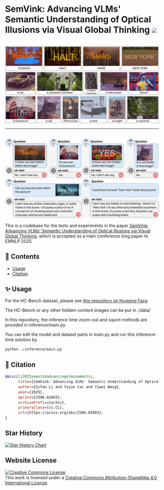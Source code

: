 # SemVink: Advancing VLMs' Semantic Understanding of Optical Illusions via Visual Global Thinking  <img src="asset/zoomout.ico" width="36"/>

<p align="center">
    <br>
    <img src="asset/cases.png"/>
    <br>
<p>

---

<p align="center">
    <br>
    <img src="asset/problem.png"/>
    <br>
<p>

This is a codebase for the tests and experiments in the paper <a href="https://arxiv.org/abs/2506.02803" target="_blank">SemVink: Advancing VLMs' Semantic Understanding of Optical Illusions via Visual Global Thinking</a>, which is accepted as a main conference long paper to EMNLP 2025.

## 📖 Contents
- [Usage](#-usage)
- [Citation](#-citation)


## ✨ Usage
For the HC-Bench dataset, please see <a href="https://hf" target="_blank">this repository on Hugging Face</a>.

The HC-Bench or any other hidden-content images can be put in ./data/

In this repository, the inference time zoom-out and squint methods are provided in inference/main.py.

You can edit the model and dataset parts in main.py and run this inference-time solution by

```bash
python ./inference/main.py
```


## 📎 Citation

```bibtex
@misc{li2025semvinkadvancingvlmssemantic,
      title={SemVink: Advancing VLMs' Semantic Understanding of Optical Illusions via Visual Global Thinking}, 
      author={Sifan Li and Yujun Cai and Yiwei Wang},
      year={2025},
      eprint={2506.02803},
      archivePrefix={arXiv},
      primaryClass={cs.CL},
      url={https://arxiv.org/abs/2506.02803}, 
}
```

## Star History

<a href="https://www.star-history.com/#johnnyZeppelin/vlm-semvink&Date">
 <picture>
   <source media="(prefers-color-scheme: dark)" srcset="https://api.star-history.com/svg?repos=johnnyZeppelin/vlm-semvink&type=Date&theme=dark" />
   <source media="(prefers-color-scheme: light)" srcset="https://api.star-history.com/svg?repos=johnnyZeppelin/vlm-semvink&type=Date" />
   <img alt="Star History Chart" src="https://api.star-history.com/svg?repos=johnnyZeppelin/vlm-semvink&type=Date" />
 </picture>
</a>


## Website License
<a rel="license" href="http://creativecommons.org/licenses/by-sa/4.0/"><img alt="Creative Commons License" style="border-width:0" src="https://i.creativecommons.org/l/by-sa/4.0/88x31.png" /></a><br />This work is licensed under a <a rel="license" href="http://creativecommons.org/licenses/by-sa/4.0/">Creative Commons Attribution-ShareAlike 4.0 International License</a>.
